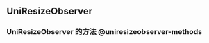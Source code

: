 ## UniResizeObserver

<!-- CUSTOMTYPEJSON.UniResizeObserver.description -->

<!-- CUSTOMTYPEJSON.UniResizeObserver.extends -->

<!-- CUSTOMTYPEJSON.UniResizeObserver.param -->

### UniResizeObserver 的方法 @uniresizeobserver-methods
<!-- CUSTOMTYPEJSON.UniResizeObserver.methods.disconnect.name -->

<!-- CUSTOMTYPEJSON.UniResizeObserver.methods.disconnect.description -->

<!-- CUSTOMTYPEJSON.UniResizeObserver.methods.disconnect.param -->

<!-- CUSTOMTYPEJSON.UniResizeObserver.methods.disconnect.returnValue -->

<!-- CUSTOMTYPEJSON.UniResizeObserver.methods.disconnect.compatibility -->

<!-- CUSTOMTYPEJSON.UniResizeObserver.methods.disconnect.tutorial -->

<!-- CUSTOMTYPEJSON.UniResizeObserver.methods.observe.name -->

<!-- CUSTOMTYPEJSON.UniResizeObserver.methods.observe.description -->

<!-- CUSTOMTYPEJSON.UniResizeObserver.methods.observe.param -->

<!-- CUSTOMTYPEJSON.UniResizeObserver.methods.observe.returnValue -->

<!-- CUSTOMTYPEJSON.UniResizeObserver.methods.observe.compatibility -->

<!-- CUSTOMTYPEJSON.UniResizeObserver.methods.observe.tutorial -->

<!-- CUSTOMTYPEJSON.UniResizeObserver.methods.unobserve.name -->

<!-- CUSTOMTYPEJSON.UniResizeObserver.methods.unobserve.description -->

<!-- CUSTOMTYPEJSON.UniResizeObserver.methods.unobserve.param -->

<!-- CUSTOMTYPEJSON.UniResizeObserver.methods.unobserve.returnValue -->

<!-- CUSTOMTYPEJSON.UniResizeObserver.methods.unobserve.compatibility -->

<!-- CUSTOMTYPEJSON.UniResizeObserver.methods.unobserve.tutorial -->


<!-- CUSTOMTYPEJSON.UniResizeObserver.compatibility -->

<!-- CUSTOMTYPEJSON.UniResizeObserver.example -->
